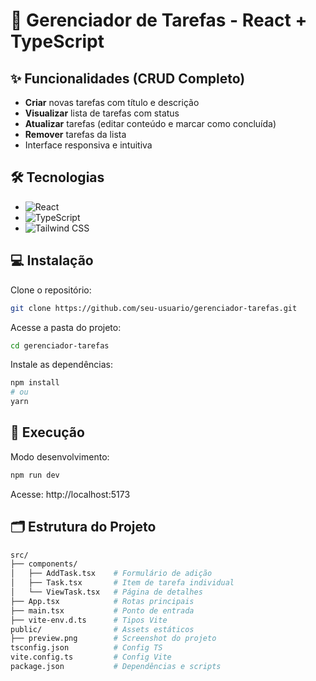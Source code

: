 # 🚀 Gerenciador de Tarefas - React + TypeScript

## ✨ Funcionalidades (CRUD Completo)

- **Criar** novas tarefas com título e descrição
- **Visualizar** lista de tarefas com status
- **Atualizar** tarefas (editar conteúdo e marcar como concluída)
- **Remover** tarefas da lista
- Interface responsiva e intuitiva

## 🛠 Tecnologias

- ![React](https://img.shields.io/badge/React-20232A?style=for-the-badge&logo=react&logoColor=61DAFB)
- ![TypeScript](https://img.shields.io/badge/TypeScript-007ACC?style=for-the-badge&logo=typescript&logoColor=white)
- ![Tailwind CSS](https://img.shields.io/badge/Tailwind_CSS-38B2AC?style=for-the-badge&logo=tailwind-css&logoColor=white)

## 💻 Instalação

Clone o repositório:
```bash
git clone https://github.com/seu-usuario/gerenciador-tarefas.git
```
Acesse a pasta do projeto:
```bash
cd gerenciador-tarefas
```
Instale as dependências:
```bash
npm install
# ou
yarn
```

## 🚀 Execução

Modo desenvolvimento:
```bash
npm run dev
```
Acesse: http://localhost:5173

## 🗂 Estrutura do Projeto
```bash
src/
├── components/
│   ├── AddTask.tsx    # Formulário de adição
│   ├── Task.tsx       # Item de tarefa individual
│   └── ViewTask.tsx   # Página de detalhes
├── App.tsx            # Rotas principais
├── main.tsx           # Ponto de entrada
├── vite-env.d.ts      # Tipos Vite
public/                # Assets estáticos
├── preview.png        # Screenshot do projeto
tsconfig.json          # Config TS
vite.config.ts         # Config Vite
package.json           # Dependências e scripts
